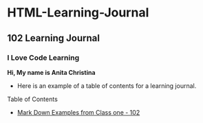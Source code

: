 # HTML-Learning-Journal

## 102 Learning Journal

### I Love Code Learning

**Hi, My name is Anita Christina**

- Here is an example of a table of contents for a learning journal.

Table of Contents
- [Mark Down Examples from Class one - 102](/Test_MD.md)






